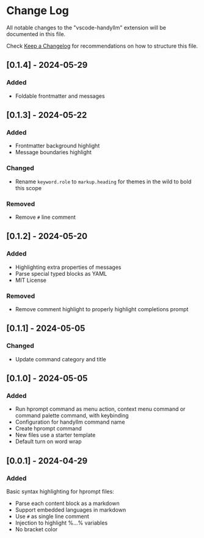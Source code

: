 # Change Log

All notable changes to the "vscode-handyllm" extension will be documented in this file.

Check [Keep a Changelog](http://keepachangelog.com/) for recommendations on how to structure this file.


## [0.1.4] - 2024-05-29

### Added

- Foldable frontmatter and messages


## [0.1.3] - 2024-05-22

### Added

- Frontmatter background highlight
- Message boundaries highlight

### Changed

- Rename `keyword.role` to `markup.heading` for themes in the wild to bold this scope

### Removed

- Remove `#` line comment


## [0.1.2] - 2024-05-20

### Added

- Highlighting extra properties of messages
- Parse special typed blocks as YAML
- MIT License

### Removed

- Remove comment highlight to properly highlight completions prompt


## [0.1.1] - 2024-05-05

### Changed

- Update command category and title


## [0.1.0] - 2024-05-05

### Added

- Run hprompt command as menu action, context menu command or command palette command, with keybinding
- Configuration for handyllm command name
- Create hprompt command
- New files use a starter template
- Default turn on word wrap


## [0.0.1] - 2024-04-29

### Added

Basic syntax highlighting for hprompt files:
- Parse each content block as a markdown
- Support embedded languages in markdown
- Use `#` as single line comment
- Injection to highlight %...% variables
- No bracket color

